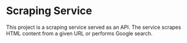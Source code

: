 # Scraping Service

This project is a scraping service served as an API. The service scrapes HTML content from a given URL or performs Google search.
